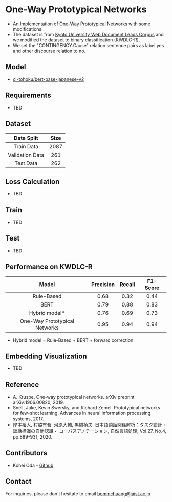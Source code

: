 # One-Way Prototypical Networks
- An Implementation of [One-Way Prototypical Networks](https://arxiv.org/abs/1906.00820) with some modifications.
- The dataset is from [Kyoto University Web Document Leads Corpus](https://github.com/ku-nlp/KWDLC) and we modified the dataset to binary classification (KWDLC-R).
- We set the "CONTINGENCY.Cause" relation sentence pairs as label yes and other discourse relation to no.

## Model 
- [cl-tohoku/bert-base-japanese-v2](https://huggingface.co/cl-tohoku/bert-base-japanese-v2)

## Requirements
- TBD

## Dataset

|      Data Split     |    Size    | 
|:-------------------:|:----------:|
|    Train Data       |    2087    | 
|  Validation Data    |    261     |
|     Test Data       |    262     | 


## Loss Calculation
- TBD

## Train
- TBD

## Test
- TBD

## Performance on KWDLC-R

|    Model               |  Precision  |    Recall    |   F1-Score   |
|:----------------------:|:-----------:|:------------:|:------------:|
|       Rule-Based        |      0.68       |       0.32      |     0.44      |
|         BERT            |      0.79       |      0.88        |       0.83       |
|     Hybrid model*        |      0.76       |      0.69        |       0.73       |
| One-Way Prototypical Networks|      0.95      |       0.94       |        0.94      |

* Hybrid model = Rule-Based + BERT + forward correction

## Embedding Visualization
- TBD

## Reference
- A. Kruspe, One-way prototypical networks. arXiv preprint arXiv:1906.00820, 2019.
- Snell, Jake, Kevin Swersky, and Richard Zemel. Prototypical networks for few-shot learning. Advances in neural information processing systems, 2017.
- 岸本裕大, 村脇有吾, 河原大輔, 黒橋禎夫. 日本語談話関係解析：タスク設計・談話標識の自動認識・ コーパスアノテーション, 自然言語処理, Vol.27, No.4, pp.889-931, 2020.

## Contributors
- Kohei Oda - [Github](https://github.com/IEHOKADO)

## Contact
For inquiries, please don't hesitate to email [bominchuang@jaist.ac.jp](mailto:bominchuang@jaist.ac.jp)
